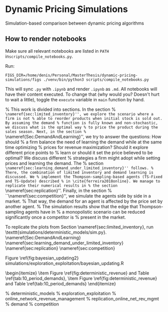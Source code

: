 # Dynamic Pricing Simulations

Simulation-based comparison between dynamic pricing algorithms

## How to render notebooks

Make sure all relevant notebooks are listed in `PATH` in`scripts/compile_notebooks.py`.

Run:

```
FIGS_DIR=/home/denis/Personal/MasterThesis/dynamic-pricing-simulations/figs ./venv/bin/python3 scripts/compile_notebooks.py
```
This will sync `.py` with `.ipynb` and render `.ipynb` as `.md`. All notebooks
will have their content executed. To change that (why would you? Doesn't hurt to
wait a little), toggle the `execute` variable in `main` function by hand.



% This work is divided into sections. In the section
% ``\nameref{sec:limited_inventory}'', we explore the scenario where a firm is not
% able to reorder products when initial stock is sold out. By assuming the demand
% function is fully known and non-stochastic, we discuss what is the optimal way
% to price the product during the sales season. Next, in the section
% ``\nameref{Sec:DemandAndLearning}'', we try to answer the questions: How should
% a firm balance the need of learning the demand while at the same time optimizing
% prices for revenue maximization? Should it explore different price points to
% learn or should it set the price believed to be optimal? We discuss different
% strategies a firm might adopt while setting prices and learning the demand. The
% section ``\nameref{sec:learning_demand_under_limited_inventory}'' follows.
% There, the combination of limited inventory and demand learning is discussed. We
% implement the Thompson-sampling-based agents (TS-Fixed and TS-Update) described
% in \cite{ferreira2018online}. We manage to replicate their numerical results in
% the section ``\nameref{sec:replication}''. Finally, in the section
% ``\nameref{sec:competition}'', we simulate the agents side by side in a market.
% That way, the demand for an agent is affected by the price set by another agent.
% The simulation results show that the edge that Thompson-sampling agents have in
% a monopolistic scenario can be reduced significantly once a competitor is
% present in the market.

To replicate the plots from Section \nameref{sec:limited_inventory}, run
\texttt{simulations/deterministic\_models/sim.py}.
\nameref{Sec:DemandAndLearning}
\nameref{sec:learning_demand_under_limited_inventory}
\nameref{sec:replication}
\nameref{sec:competition}

Figure \ref{fig:bayesian_updating2} simulations/exploration_exploitation/bayesian_updating.R  

\begin{itemize}
    \item Figure \ref{fig:deterministic_revenue} and Table
        \ref{tab:10_period_demands}, 
    \item Figure \ref{fig:deterministic_revenue} and Table \ref{tab:10_period_demands}
\end{itemize}

% deterministic_models
% exploration_exploitation
% online_network_revenue_management
% replication_online_net_rev_mgmt
% demand
% competition
